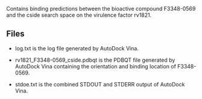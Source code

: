 Contains binding predictions between the bioactive compound F3348-0569 and the cside search space on the virulence factor rv1821.

## Files

- log.txt is the log file generated by AutoDock Vina.

- rv1821_F3348-0569_cside.pdbqt is the PDBQT file generated by AutoDock Vina containing the orientation and binding location of F3348-0569.

- stdoe.txt is the combined STDOUT and STDERR output of AutoDock Vina.

